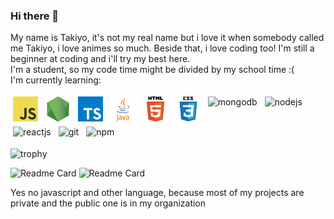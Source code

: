 ### Hi there 👋

My name is Takiyo, it's not my real name but i love it when somebody called me Takiyo, i love animes so much. Beside that, i love coding too! I'm still a beginner at coding and i'll try my best here.  
I'm a student, so my code time might be divided by my school time :(  
I'm currently learning:
<p>
  <img src="https://raw.githubusercontent.com/github/explore/80688e429a7d4ef2fca1e82350fe8e3517d3494d/topics/javascript/javascript.png" alt="JavaScript" height="40" style="vertical-align: top; margin: 4px">
  <img src="https://raw.githubusercontent.com/github/explore/80688e429a7d4ef2fca1e82350fe8e3517d3494d/topics/nodejs/nodejs.png" alt="Node.js" height="40" style="vertical-align: top; margin: 4px">
  <img src="https://raw.githubusercontent.com/github/explore/80688e429a7d4ef2fca1e82350fe8e3517d3494d/topics/typescript/typescript.png" alt="TypeScript" height="40" style="vertical-align: top; margin: 4px">
  <img src="https://raw.githubusercontent.com/github/explore/80688e429a7d4ef2fca1e82350fe8e3517d3494d/topics/java/java.png" alt="java" height="40" style="vertical-align: top; margin: 4px">
  <img src="https://raw.githubusercontent.com/github/explore/80688e429a7d4ef2fca1e82350fe8e3517d3494d/topics/html/html.png" alt="html" height="40" style="vertical-align: top; margin: 4px">
  <img src="https://raw.githubusercontent.com/github/explore/80688e429a7d4ef2fca1e82350fe8e3517d3494d/topics/css/css.png" alt="css" height="40" style="vertical-align: top; margin: 4px">
  <img src="https://i.imgur.com/iyCgQBm.png" alt="mongodb" height="40" style="vertical-align: top; margin: 4px">
  <img src="https://i.imgur.com/MGCDBYq.png" alt="nodejs" height="40" style="vertical-align: top; margin: 4px">
  <img src="https://i.imgur.com/TY99Kd0.png" alt="reactjs" height="40" style="vertical-align: top; margin: 4px">
  <img src="https://git-scm.com/images/logos/downloads/Git-Icon-1788C.png" alt="git" height="40" style="vertical-align: top; margin: 4px">
  <img src="https://i.imgur.com/vfjbChl.png" alt="npm" height="40" style="vertical-align: top; margin: 4px">
</p>

![trophy](https://github-profile-trophy.vercel.app/?username=Takiyo0&theme=onedark)

![Readme Card](https://github-readme-stats.vercel.app/api?username=Takiyo0&show_icons=true&theme=radical)
![Readme Card](https://github-readme-stats.vercel.app/api/top-langs/?username=Takiyo0&show_icons=true&theme=radical)

Yes no javascript and other language, because most of my projects are private and the public one is in my organization
